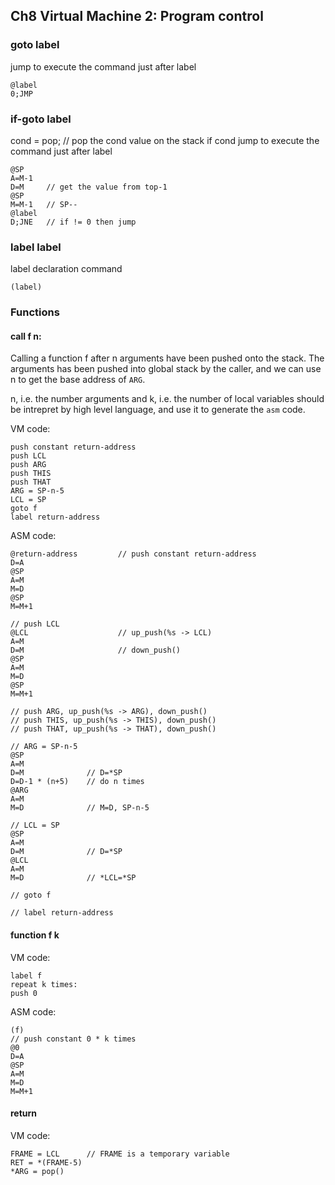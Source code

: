 ## Ch8 Virtual Machine 2: Program control

### goto label
jump to execute the command just after label

    @label
    0;JMP

### if-goto label
cond = pop;     // pop the cond value on the stack
if cond jump to execute the command just after label

    @SP
    A=M-1
    D=M     // get the value from top-1
    @SP
    M=M-1   // SP--
    @label
    D;JNE   // if != 0 then jump

### label label
label declaration command

    (label)

### Functions

#### call f n:
Calling a function f after n arguments have been pushed onto the stack.
The arguments has been pushed into global stack by the caller, and we
can use n to get the base address of `ARG`.

n, i.e. the number arguments and k, i.e. the number of local variables
should be intrepret by high level language, and use it to generate the
`asm` code.

VM code:

    push constant return-address
    push LCL
    push ARG
    push THIS
    push THAT
    ARG = SP-n-5
    LCL = SP
    goto f
    label return-address

ASM code:

    @return-address         // push constant return-address
    D=A
    @SP
    A=M
    M=D
    @SP
    M=M+1

    // push LCL
    @LCL                    // up_push(%s -> LCL)
    A=M
    D=M                     // down_push()
    @SP
    A=M
    M=D
    @SP
    M=M+1

    // push ARG, up_push(%s -> ARG), down_push()
    // push THIS, up_push(%s -> THIS), down_push()
    // push THAT, up_push(%s -> THAT), down_push()

    // ARG = SP-n-5
    @SP
    A=M
    D=M              // D=*SP
    D=D-1 * (n+5)    // do n times
    @ARG
    A=M
    M=D              // M=D, SP-n-5

    // LCL = SP
    @SP
    A=M
    D=M              // D=*SP
    @LCL
    A=M
    M=D              // *LCL=*SP

    // goto f

    // label return-address

#### function f k

VM code:

    label f
    repeat k times:
    push 0

ASM code:

    (f)
    // push constant 0 * k times
    @0
    D=A
    @SP
    A=M
    M=D
    M=M+1

#### return

VM code:

    FRAME = LCL      // FRAME is a temporary variable
    RET = *(FRAME-5)
    *ARG = pop()
